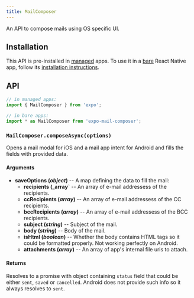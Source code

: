 ```yaml
---
title: MailComposer
---
```


An API to compose mails using OS specific UI.

## Installation

This API is pre-installed in [managed](../../introduction/managed-vs-bare/#managed-workflow) apps. To use it in a [bare](../../introduction/managed-vs-bare/#bare-workflow) React Native app, follow its [installation instructions](https://github.com/expo/expo/tree/master/packages/expo-mail-composer).

## API

```js
// in managed apps:
import { MailComposer } from 'expo';

// in bare apps:
import * as MailComposer from 'expo-mail-composer';
```

### `MailComposer.composeAsync(options)`

Opens a mail modal for iOS and a mail app intent for Android and fills the fields with provided data. 

#### Arguments

-  **saveOptions (_object_)** -- A map defining the data to fill the mail:
    -   **recipients (_array`** -- An array of e-mail addressess of the recipients.
    -   **ccRecipients (_array_)** -- An array of e-mail addressess of the CC recipients.
    -   **bccRecipients (_array_)** -- An array of e-mail addressess of the BCC recipients.
    -   **subject (_string_)** -- Subject of the mail.
    -   **body (_string_)** -- Body of the mail.
    -   **isHtml (_boolean_)** -- Whether the body contains HTML tags so it could be formatted properly. Not working perfectly on Android.
    -   **attachments (_array_)** -- An array of app's internal file uris to attach.

#### Returns

Resolves to a promise with object containing `status` field that could be either `sent`, `saved` or `cancelled`. Android does not provide such info so it always resolves to `sent`.


